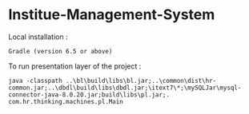 # Institue-Management-System
Local installation :
```
Gradle (version 6.5 or above)
```
To run presentation layer of the project :
```
java -classpath ..\bl\build\libs\bl.jar;..\common\dist\hr-common.jar;..\dbdl\build\libs\dbdl.jar;\itext7\*;\mySQLJar\mysql-connector-java-8.0.20.jar;build\libs\pl.jar;. com.hr.thinking.machines.pl.Main
```
